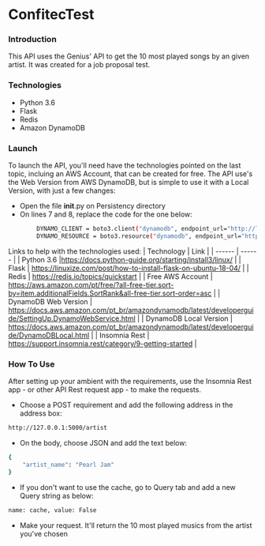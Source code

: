 # ConfitecTest

### Introduction

This API uses the Genius' API to get the 10 most played songs by an given artist. It was created for a job proposal test.

### Technologies
- Python 3.6
- Flask
- Redis
- Amazon DynamoDB

### Launch
To launch the API, you'll need have the technologies pointed on the last topic, incluing an AWS Account, that can be created for free. The API use's the Web Version from AWS DynamoDB, but is simple to use it with a Local Version, with just a few changes:
- Open the file __init__.py on Persistency directory
- On lines 7 and 8, replace the code for the one below:
```sh
		DYNAMO_CLIENT = boto3.client("dynamodb", endpoint_url="http://localhost:8000")
		DYNAMO_RESOURCE = boto3.resource("dynamodb", endpoint_url="http://localhost:8000")
```

Links to help with the technologies used:
| Technology | Link |
| ------ | ------ |
| Python 3.6 |<https://docs.python-guide.org/starting/install3/linux/> |
| Flask | <https://linuxize.com/post/how-to-install-flask-on-ubuntu-18-04/> |
| Redis | <https://redis.io/topics/quickstart> |
| Free AWS Account | <https://aws.amazon.com/pt/free/?all-free-tier.sort-by=item.additionalFields.SortRank&all-free-tier.sort-order=asc> |
| DynamoDB Web Version | <https://docs.aws.amazon.com/pt_br/amazondynamodb/latest/developerguide/SettingUp.DynamoWebService.html> |
| DynamoDB Local Version | <https://docs.aws.amazon.com/pt_br/amazondynamodb/latest/developerguide/DynamoDBLocal.html> |
| Insomnia Rest | <https://support.insomnia.rest/category/9-getting-started> |

### How To Use
After setting up your ambient with the requirements, use the Insomnia Rest app - or other API Rest request app - to make the requests.
- Choose a POST requirement and add the following address in the address box:
``` sh
http://127.0.0.1:5000/artist
```
- On the body, choose JSON and add the text below:
```sh
{
	"artist_name": "Pearl Jam"
}
```
- If you don't want to use the cache, go to Query tab and add a new Query string as below:
```sh
name: cache, value: False
```
- Make your request. It'll return the 10 most played musics from the artist you've chosen
